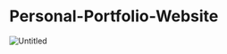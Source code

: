 # Personal-Portfolio-Website



![Untitled](https://user-images.githubusercontent.com/80661516/230716248-26febb02-84d2-49ee-8220-db05280413f5.jpg)
